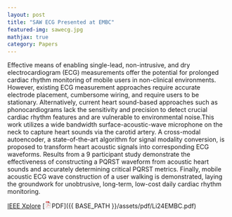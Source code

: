 ```yaml
---
layout: post
title: "SAW ECG Presented at EMBC"
featured-img: sawecg.jpg
mathjax: true
category: Papers
---
```


Effective means of enabling single-lead, non-intrusive, and dry electrocardiogram (ECG) measurements offer the potential for prolonged cardiac rhythm monitoring of mobile users in non-clinical environments. However, existing ECG measurement approaches require accurate electrode placement, cumbersome wiring, and require users to be stationary. Alternatively, current heart sound-based approaches such as phonocardiograms lack the sensitivity and precision to detect crucial cardiac rhythm features and are vulnerable to environmental noise.This work utilizes a wide bandwidth surface-acoustic-wave microphone on the neck to capture heart sounds via the carotid artery. A cross-modal autoencoder, a state-of-the-art algorithm for signal modality conversion,  is proposed to transform heart acoustic signals into corresponding ECG waveforms. Results from a 9 participant study demonstrate the effectiveness of constructing a PQRST waveform from acoustic heart sounds and accurately determining critical PQRST metrics. Finally, mobile acoustic ECG wave construction of a user walking is demonstrated, laying the groundwork for unobtrusive, long-term, low-cost daily cardiac rhythm monitoring. 

[IEEE Xplore](https://doi.org/10.1109/EMBC53108.2024.10781974) [![pdf](/assets/icons16/pdf-icon.png)PDF]({{ BASE_PATH }}/assets/pdf/Li24EMBC.pdf)